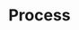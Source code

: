 ---
title: "Process"
image: /img/values.jpg
process:
  - heading: "1. Establish Fit & Agree Mission"
    text: >
      Within the first conversation with a client we establish if there is a fit. Our goal is to answer three questions.


      1> Are we trying to build a product that delivers lasting value?
      
      
      2> Can we realistically deliver what is needed?
      
      
      3> Are we ready to execute?
    imageUrl: "/img/skate.jpg"

  - heading: "2. Blend a Team"
    text: >          
      The recipe for success always starts with the right team.


      The roles a team need vary based on the project, and on what skills our client brings to the table. 


      [Our people](/people) are skilled adaptable generalists, each having their own specialities and strengths. We can deliver a good job across most aspects of the project.  
      

      That said, it is important to make sure we have the right mix of business skills, technical skills and specialist skills to succeed. If we need to call in specialist expertise to deliver we Will let you know.
      
      
    imageUrl: "/img/long-term-value-2.jpg"

  - heading: "3. Execute"
    text: >
      We put a lot of effort into picking the right people, and are not dogmatic on process. However, there are various traits to our execution which we believe are important.
      

      In a nutshell we will aim to deliver early and often, to have regular change review, prioritization and planning meetings, to focus on finshing things and limiting work in progress. 
      
      
      Probably most importantly, to be listening and open to change when our team say things are not working. 


    imageUrl: "/img/long-term-value-2.jpg"

  - heading: "4. Amplify"
    text: >
      Delivery is not done when the product is launched. It is done when value is created and maximized. 
      
      
      This can be measured in sales, sign-ups, lessons learnt from failures or brand-awareness. 
      
      
      We take care for each task to understand what needs to be realised to maximize its success. 
      
      
      We do not consider a task or engagement complete, until we have amplified the value to its full potential. 
    imageUrl: "/img/long-term-value-2.jpg"
---